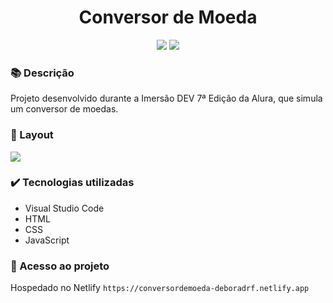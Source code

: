 <h1 align="center">Conversor de Moeda</h1>
<p align="center">
  <img src="https://img.shields.io/badge/STATUS-CONCLUIDO-green?style=plastic">
  <img src="https://img.shields.io/github/stars/deboradrf?style=social">
</p>

### 📚 Descrição
Projeto desenvolvido durante a Imersão DEV 7ª Edição da Alura, que simula um conversor de moedas.

### 🎨 Layout
<img src="https://github.com/deboradrf/conversor-de-moeda/assets/130398684/c2f6ae94-c243-43da-9c9e-aed603e7b1c2">

### ✔️ Tecnologias utilizadas
- Visual Studio Code
- HTML
- CSS
- JavaScript

### 📁 Acesso ao projeto
Hospedado no Netlify `https://conversordemoeda-deboradrf.netlify.app`
